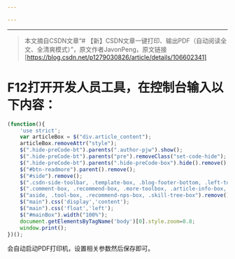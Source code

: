 ```yaml
---

---
```

--- 

> 本文摘自CSDN文章“# 【新】CSDN文章一键打印、输出PDF（自动阅读全文、全清爽模式）”，原文作者JavonPeng，原文链接[https://blog.csdn.net/p1279030826/article/details/106602341]
# F12打开开发人员工具，在控制台输入以下内容：

```js
(function(){
	'use strict';
	var articleBox = $("div.article_content");
	articleBox.removeAttr("style");
	$(".hide-preCode-bt").parents(".author-pjw").show();
	$(".hide-preCode-bt").parents("pre").removeClass("set-code-hide");
	$(".hide-preCode-bt").parents(".hide-preCode-box").hide().remove();
	$("#btn-readmore").parent().remove();
	$("#side").remove();
	$(".csdn-side-toolbar, .template-box, .blog-footer-bottom, .left-toolbox, .toolbar-inside").remove();
	$(".comment-box, .recommend-box, .more-toolbox, .article-info-box, .column-group-item").remove();
	$("aside, .tool-box, .recommend-nps-box, .skill-tree-box").remove();
	$("main").css('display','content'); 
	$("main").css('float','left'); 
	$("#mainBox").width("100%");		
	document.getElementsByTagName('body')[0].style.zoom=0.8;
	window.print();
})();
```

会自动启动PDF打印机，设置相关参数然后保存即可。